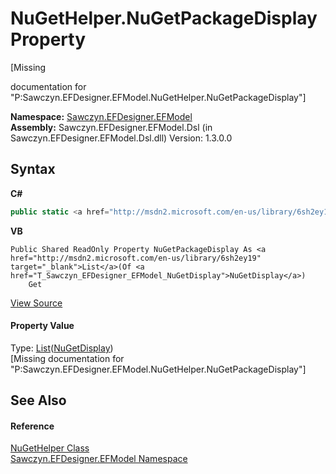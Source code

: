 # NuGetHelper.NuGetPackageDisplay Property 
 

\[Missing <summary> documentation for "P:Sawczyn.EFDesigner.EFModel.NuGetHelper.NuGetPackageDisplay"\]

**Namespace:**&nbsp;<a href="N_Sawczyn_EFDesigner_EFModel">Sawczyn.EFDesigner.EFModel</a><br />**Assembly:**&nbsp;Sawczyn.EFDesigner.EFModel.Dsl (in Sawczyn.EFDesigner.EFModel.Dsl.dll) Version: 1.3.0.0

## Syntax

**C#**<br />
``` C#
public static <a href="http://msdn2.microsoft.com/en-us/library/6sh2ey19" target="_blank">List</a><<a href="T_Sawczyn_EFDesigner_EFModel_NuGetDisplay">NuGetDisplay</a>> NuGetPackageDisplay { get; }
```

**VB**<br />
``` VB
Public Shared ReadOnly Property NuGetPackageDisplay As <a href="http://msdn2.microsoft.com/en-us/library/6sh2ey19" target="_blank">List</a>(Of <a href="T_Sawczyn_EFDesigner_EFModel_NuGetDisplay">NuGetDisplay</a>)
	Get
```

<a href="https://github.com/msawczyn/EFDesigner/tree/master/src/Dsl/CustomCode/Utilities/Nuget/NuGetHelper.cs#L38" title="View the source code">View Source</a><br />

#### Property Value
Type: <a href="http://msdn2.microsoft.com/en-us/library/6sh2ey19" target="_blank">List</a>(<a href="T_Sawczyn_EFDesigner_EFModel_NuGetDisplay">NuGetDisplay</a>)<br />\[Missing <value> documentation for "P:Sawczyn.EFDesigner.EFModel.NuGetHelper.NuGetPackageDisplay"\]

## See Also


#### Reference
<a href="T_Sawczyn_EFDesigner_EFModel_NuGetHelper">NuGetHelper Class</a><br /><a href="N_Sawczyn_EFDesigner_EFModel">Sawczyn.EFDesigner.EFModel Namespace</a><br />